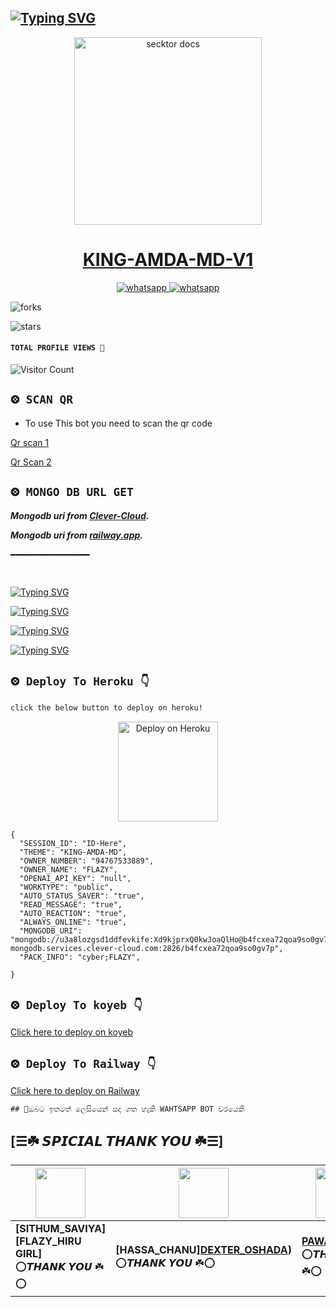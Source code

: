 ## [![Typing SVG](https://readme-typing-svg.herokuapp.com?font=Rockstar-ExtraBold&color=F33A6A&lines=𝐇𝐈+𝐈𝐀𝐌+𝗞𝗜𝗡𝗚╺+𝗔𝗠𝗗𝗔+-+𝗕𝗢𝗧.;𝙿𝙾𝚆𝙴𝚁𝙳+𝙱𝚈:+𝙲𝚈𝙱𝙴𝚁+𝙺𝙸𝙽𝙶+𝚃𝙴𝙰𝙼;ℂ𝕣𝕖𝕒𝕥𝕖𝕕+𝕓𝕪:+𝘾𝙔.༆𝗙𝗟𝗔𝗭𝗬;𝐌𝐑:+☬𝗖𝗬༒𝗙𝗟𝗔𝗭𝗬࿐;💕ඉතිං+ඔයල🙃;😁හොදින්+ඉන්නවානේ🧚)](https://git.io/typing-svg)

 <p align="center">  
  <a href="https://www.youtube.com/@cyber_flazy">
    <img alt="secktor docs" height="300" src="https://i.ibb.co/J5c13yt/king-Amda.png">
    <h1 align="center">KING-AMDA-MD-V1</h1>
  </a>
</p>  
<p align="center">
  <a aria-label="Join our chats" href="https://chat.whatsapp.com/L6Rw4onJlfBJGprvSQh9I2" target="_blank">
    <img alt="whatsapp" src="https://img.shields.io/badge/Join Group-25D366?style=for-the-badge&logo=whatsapp&logoColor=white" />
  </a>
<a aria-label="Bot Whatsapp" href="[https://chat.whatsapp.com/L6Rw4onJlfBJGprvSQh9I2](https://wa.me/94767533889?text=.menu)" target="_blank">
    <img alt="whatsapp" src="https://img.shields.io/badge/Bot%20Whatsapp-25D366?style=for-the-badge&logo=whatsapp&logoColor=white" />
  </a>
  
</p>
    
    
 ![forks](https://img.shields.io/github/forks/flazy123/KING-AMDA-MD?label=Forks&style=social)

![stars](https://img.shields.io/github/stars/github/flazy123/KING-AMDA-MDi?style=social)
  
#### ```TOTAL PROFILE VIEWS 🧚```
![Visitor Count](https://profile-counter.glitch.me/flazy123/count.svg) 


## `⨷ SCAN QR`

- To use This bot you need to scan the qr code<br>

[Qr scan 1](https://replit.com/@savigaming2009/KING-AMDA-BOT-QR?v=1)

[Qr Scan 2](https://replit.com/@savigaming2009/KING-AMDA-BOT-QR?v=1)


## `⨷ MONGO DB URL GET`

 ***Mongodb uri from [Clever-Cloud](https://api.clever-cloud.com/v2/session/login).***

***Mongodb uri from [railway.app](https://railway.app).***

━━━━━━━━━━━━━━━




## <p align="center">
  <a href="#"><img src="http://readme-typing-svg.herokuapp.com?color=d1fa02&center=true&vCenter=true&multiline=false&lines=𝙃𝙊𝙒+𝘾𝘼𝙉+𝙃𝙀𝙇𝙋+𝙔𝙊𝙐  👩‍🔧" alt="">
</p>
  <a href="https://git.io/typing-svg"><img src="https://readme-typing-svg.demolab.com?font=Fira+Code&pause=1000&width=435&lines=THE+BEST+WHATSAPP+BOT" alt="Typing SVG" /></a>

  
  <a href="https://git.io/typing-svg"><img src="https://readme-typing-svg.demolab.com?font=Fira+Code&pause=1000&width=435&lines=MULITE+DIVICE+WHATSAPP+BOT+NEW+2023" alt="Typing SVG" /></a>

  <a href="https://git.io/typing-svg"><img src="https://readme-typing-svg.demolab.com?font=Fira+Code&pause=1000&width=435&lines=CREATED+BY;CYBER+FLAZY+" alt="Typing SVG" /></a>

  <a href="https://git.io/typing-svg"><img src="https://readme-typing-svg.demolab.com?font=Fira+Code&pause=1000&width=435&lines=MY+NUMBER;767533889" alt="Typing SVG" /></a>


## `⨷ Deploy To Heroku 👇` 

```bash
click the below button to deploy on heroku!
```


<p align="center" >
    <a href="https://heroku.com/deploy?template=https://github.com/flazy123/KING-AMDA-MD">
    <img src="https://www.herokucdn.com/deploy/button.png" width="160px" alt="Deploy on Heroku" >
    </a>


```
{
  "SESSION_ID": "ID-Here",
  "THEME": "KING-AMDA-MD",
  "OWNER_NUMBER": "94767533889",
  "OWNER_NAME": "FLAZY",
  "OPENAI_API_KEY": "null",
  "WORKTYPE": "public",
  "AUTO_STATUS_SAVER": "true",
  "READ_MESSAGE": "true",
  "AUTO_REACTION": "true",
  "ALWAYS_ONLINE": "true",
  "MONGODB_URI": "mongodb://u3a8lozgsd1ddfevkife:Xd9kjprxQ0kwJoaQlHo@b4fcxea72qoa9so0gv7p-mongodb.services.clever-cloud.com:2826/b4fcxea72qoa9so0gv7p",
  "PACK_INFO": "cyber;FLAZY",
   
}
```
  
  












## `⨷ Deploy To koyeb 👇` 
  
  [Click here to deploy on koyeb](https://app.koyeb.com/)
<br>



## `⨷ Deploy To Railway 👇` 
  
  [Click here to deploy on Railway](https://railway.app?referralCode=FnnJ_C)
<br>


```
## 🔰ඔබට ඉතමත් ලෙසියෙන් සද ගත හැකි WAHTSAPP BOT වරයෙකි
```


## [☰☘️ 𝙎𝙋𝙄𝘾𝙄𝘼𝙇 𝙏𝙃𝘼𝙉𝙆 𝙔𝙊𝙐 ☘️☰]

| <a href="https://kaveeshasithum.netlify.app/"><img src="https://telegra.ph/file/b9d966873dea349df90a8.jpg" width=80 height=80></a> | <a href="http://tiktok.com/@hirutalks"><img src="https://telegra.ph/file/fb903cab55a4352357b76.jpg" width=80 height=80></a> | <img src="https://telegra.ph/file/506e06c7ff382161f2eeb.jpg" width=80 height=80></a> |
|---|---|---|
| **[SITHUM_SAVIYA][FLAZY_HIRU GIRL]**</br>⭕𝙏𝙃𝘼𝙉𝙆 𝙔𝙊𝙐 ☘️⭕</br> | **[HASSA_CHANU][DEXTER_OSHADA](http://tiktok.com/@hirutalks))**</br> ⭕𝙏𝙃𝘼𝙉𝙆 𝙔𝙊𝙐 ☘️⭕ | **[PAWAN_PANDA]()**</br>⭕𝙏𝙃𝘼𝙉𝙆 𝙔𝙊𝙐 ☘️⭕











